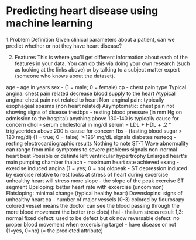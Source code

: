 
# Predicting heart disease using machine learning
1.Problem Definition
Given clinical parameters about a patient, can we predict whether or not they have heart disease?

2. Features
This is where you'll get different information about each of the features in your data. You can do this via doing your own research (such as looking at the links above) or by talking to a subject matter expert (someone who knows about the dataset).



age - age in years
sex - (1 = male; 0 = female)
cp - chest pain type
Typical angina: chest pain related decrease blood supply to the heart
Atypical angina: chest pain not related to heart
Non-anginal pain: typically esophageal spasms (non heart related)
Asymptomatic: chest pain not showing signs of disease
trestbps - resting blood pressure (in mm Hg on admission to the hospital) anything above 130-140 is typically cause for concern
chol - serum cholestoral in mg/dl serum = LDL + HDL + .2 * triglycerides above 200 is cause for concern
fbs - (fasting blood sugar > 120 mg/dl) (1 = true; 0 = false) '>126' mg/dL signals diabetes
restecg - resting electrocardiographic results
Nothing to note
ST-T Wave abnormality can range from mild symptoms to severe problems signals non-normal heart beat
Possible or definite left ventricular hypertrophy
Enlarged heart's main pumping chamber
thalach - maximum heart rate achieved
exang - exercise induced angina (1 = yes; 0 = no)
oldpeak - ST depression induced by exercise relative to rest looks at stress of heart during excercise unhealthy heart will stress more
slope - the slope of the peak exercise ST segment
Upsloping: better heart rate with excercise (uncommon)
Flatsloping: minimal change (typical healthy heart)
Downslopins: signs of unhealthy heart
ca - number of major vessels (0-3) colored by flourosopy colored vessel means the doctor can see the blood passing through the more blood movement the better (no clots)
thal - thalium stress result 1,3: normal
fixed defect: used to be defect but ok now
reversable defect: no proper blood movement when excercising
target - have disease or not (1=yes, 0=no) (= the predicted attribute)

